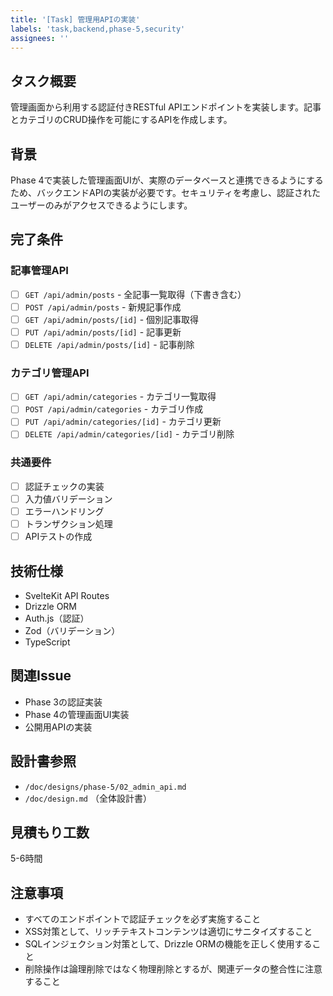 ```yaml
---
title: '[Task] 管理用APIの実装'
labels: 'task,backend,phase-5,security'
assignees: ''
---
```


## タスク概要

管理画面から利用する認証付きRESTful APIエンドポイントを実装します。記事とカテゴリのCRUD操作を可能にするAPIを作成します。

## 背景

Phase 4で実装した管理画面UIが、実際のデータベースと連携できるようにするため、バックエンドAPIの実装が必要です。セキュリティを考慮し、認証されたユーザーのみがアクセスできるようにします。

## 完了条件

### 記事管理API

- [ ] `GET /api/admin/posts` - 全記事一覧取得（下書き含む）
- [ ] `POST /api/admin/posts` - 新規記事作成
- [ ] `GET /api/admin/posts/[id]` - 個別記事取得
- [ ] `PUT /api/admin/posts/[id]` - 記事更新
- [ ] `DELETE /api/admin/posts/[id]` - 記事削除

### カテゴリ管理API

- [ ] `GET /api/admin/categories` - カテゴリ一覧取得
- [ ] `POST /api/admin/categories` - カテゴリ作成
- [ ] `PUT /api/admin/categories/[id]` - カテゴリ更新
- [ ] `DELETE /api/admin/categories/[id]` - カテゴリ削除

### 共通要件

- [ ] 認証チェックの実装
- [ ] 入力値バリデーション
- [ ] エラーハンドリング
- [ ] トランザクション処理
- [ ] APIテストの作成

## 技術仕様

- SvelteKit API Routes
- Drizzle ORM
- Auth.js（認証）
- Zod（バリデーション）
- TypeScript

## 関連Issue

- Phase 3の認証実装
- Phase 4の管理画面UI実装
- 公開用APIの実装

## 設計書参照

- `/doc/designs/phase-5/02_admin_api.md`
- `/doc/design.md` （全体設計書）

## 見積もり工数

5-6時間

## 注意事項

- すべてのエンドポイントで認証チェックを必ず実施すること
- XSS対策として、リッチテキストコンテンツは適切にサニタイズすること
- SQLインジェクション対策として、Drizzle ORMの機能を正しく使用すること
- 削除操作は論理削除ではなく物理削除とするが、関連データの整合性に注意すること
